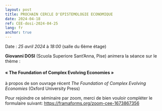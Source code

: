 ```yaml
---
layout: post
title: PROCHAIN CERCLE D'EPISTEMOLOGIE ECONOMIQUE
date: 2024-04-18
ref: CEE-dosi-2024-04-25
lang: fr
anchor: true
---
```


<i class="fas fa-table"></i> Date : _25 avril 2024_ à _18:00_ (salle du 6ème étage)

**Giovanni DOSI** (Scuola Superiore Sant’Anna, Pise) animera la séance sur le thème :

#### « The Foundation of Complex Evolving Economies »

à propos de son ouvrage récent *The Foundation of Complex Evolving Economies* (Oxford University Press)

Pour rejoindre ce séminaire par zoom, merci de bien vouloir compléter le formulaire suivant: https://framaforms.org/zoom-cee-1673867356 
